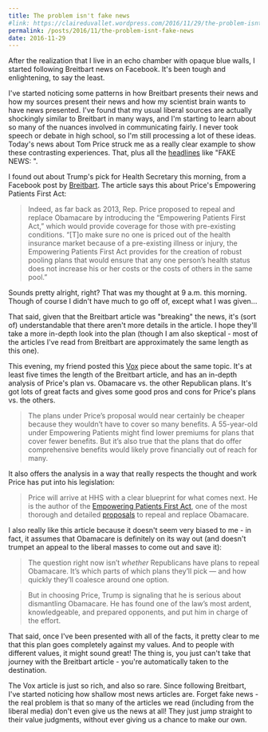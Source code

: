 ```yaml
---
title: The problem isn't fake news
#link: https://claireduvallet.wordpress.com/2016/11/29/the-problem-isnt-fake-news/
permalink: /posts/2016/11/the-problem-isnt-fake-news
date: 2016-11-29
---
```



After the realization that I live in an echo chamber with opaque blue walls, I started following Breitbart news on Facebook. It's been tough and enlightening, to say the least.

I've started noticing some patterns in how Breitbart presents their news and how my sources present their news and how my scientist brain wants to have news presented. I've found that my usual liberal sources are actually shockingly similar to Breitbart in many ways, and I'm starting to learn about so many of the nuances involved in communicating fairly. I never took speech or debate in high school, so I'm still processing a lot of these ideas. Today's news about Tom Price struck me as a really clear example to show these contrasting experiences. That, plus all the [headlines](https://www.facebook.com/Breitbart/posts/10158130092380354?match=YnJlaXRiYXJ0LGZha2UgbmV3cw%3D%3D) like "FAKE NEWS: <deliberate manipulation or mis-interpretation of real news>".  

I found out about Trump's pick for Health Secretary this morning, from a Facebook post by [Breitbart](http://www.breitbart.com/big-government/2016/11/28/report-obamacare-critic-tom-price-to-be-trumps-selection-for-health-secretary/). The article says this about Price's Empowering Patients First Act:

> Indeed, as far back as 2013, Rep. Price proposed to repeal and replace Obamacare by introducing the “Empowering Patients First Act,” which would provide coverage for those with pre-existing conditions. “[T]o make sure no one is priced out of the health insurance market because of a pre-existing illness or injury, the Empowering Patients First Act provides for the creation of robust pooling plans that would ensure that any one person’s health status does not increase his or her costs or the costs of others in the same pool.”

Sounds pretty alright, right? That was my thought at 9 a.m. this morning. Though of course I didn't have much to go off of, except what I was given...

That said, given that the Breitbart article was "breaking" the news, it's (sort of) understandable that there aren't more details in the article. I hope they'll take a more in-depth look into the plan (though I am also skeptical - most of the articles I've read from Breitbart are approximately the same length as this one).

This evening, my friend posted this [Vox](http://www.vox.com/2016/11/28/13772342/trump-tom-price-obamacare) piece about the same topic. It's at least five times the length of the Breitbart article, and has an in-depth analysis of Price's plan vs. Obamacare vs. the other Republican plans. It's got lots of great facts and gives some good pros and cons for Price's plans vs. the others.

> The plans under Price’s proposal would near certainly be cheaper because they wouldn’t have to cover so many benefits. A 55-year-old under Empowering Patients might find lower premiums for plans that cover fewer benefits. But it’s also true that the plans that do offer comprehensive benefits would likely prove financially out of reach for many.

It also offers the analysis in a way that really respects the thought and work Price has put into his legislation:

> Price will arrive at HHS with a clear blueprint for what comes next. He is the author of the [Empowering Patients First Act](http://tomprice.house.gov/sites/tomprice.house.gov/files/HR%202300%20Empowering%20Patients%20First%20Act%202015.pdf), one of the most thorough and detailed [proposals](http://www.vox.com/2016/11/17/13626438/obamacare-replacement-plans-comparison) to repeal and replace Obamacare.

I also really like this article because it doesn't seem very biased to me - in fact, it assumes that Obamacare is definitely on its way out (and doesn't trumpet an appeal to the liberal masses to come out and save it):

> The question right now isn’t _whether_ Republicans have plans to repeal Obamacare. It’s which parts of which plans they’ll pick — and how quickly they’ll coalesce around one option.

> But in choosing Price, Trump is signaling that he is serious about dismantling Obamacare. He has found one of the law’s most ardent, knowledgeable, and prepared opponents, and put him in charge of the effort.

That said, once I've been presented with all of the facts, it pretty clear to me that this plan goes completely against my values. And to people with different values, it might sound great! The thing is, you just can't take that journey with the Breitbart article - you're automatically taken to the destination.

The Vox article is just so rich, and also so rare. Since following Breitbart, I've started noticing how shallow most news articles are. Forget fake news - the real problem is that so many of the articles we read (including from the liberal media) don't even give us the news at all! They just jump straight to their value judgments, without ever giving us a chance to make our own.
